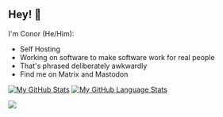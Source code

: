 ## Hey! 👋

I'm Conor (He/Him):
 - Self Hosting
 - Working on software to make software work for real people
 - That's phrased deliberately awkwardly
 - Find me on Matrix and Mastodon


[![My GitHub Stats](https://github-readme-stats.vercel.app/api/?username=conor-f&count_private=true&theme=tokyonight&showicons=true)]()
[![My GitHub Language Stats](https://github-readme-stats.vercel.app/api/top-langs/?username=conor-f&langs_count=5&theme=tokyonight)]()

![](https://komarev.com/ghpvc/?username=conor-f&color=grey)
<!--
**conor-f/conor-f** is a ✨ _special_ ✨ repository because its `README.md` (this file) appears on your GitHub profile.

Here are some ideas to get you started:

- 🔭 I’m currently working on ...
- 🌱 I’m currently learning ...
- 👯 I’m looking to collaborate on ...
- 🤔 I’m looking for help with ...
- 💬 Ask me about ...
- 📫 How to reach me: ...
- 😄 Pronouns: ...
- ⚡ Fun fact: ...
-->
